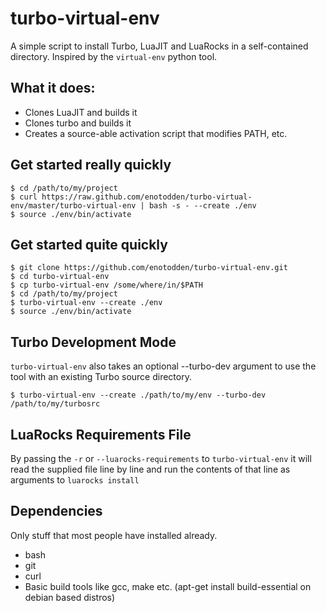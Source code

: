 turbo-virtual-env
=================

A simple script to install Turbo, LuaJIT and LuaRocks in a self-contained directory.
Inspired by the `virtual-env` python tool.



What it does:
-------------

+ Clones LuaJIT and builds it
+ Clones turbo and builds it
+ Creates a source-able activation script that modifies PATH, etc.



Get started really quickly
--------------------------

    $ cd /path/to/my/project
    $ curl https://raw.github.com/enotodden/turbo-virtual-env/master/turbo-virtual-env | bash -s - --create ./env
    $ source ./env/bin/activate



Get started quite quickly
-------------------------

    $ git clone https://github.com/enotodden/turbo-virtual-env.git 
    $ cd turbo-virtual-env
    $ cp turbo-virtual-env /some/where/in/$PATH
    $ cd /path/to/my/project
    $ turbo-virtual-env --create ./env
    $ source ./env/bin/activate


Turbo Development Mode
----------------------

`turbo-virtual-env` also takes an optional --turbo-dev argument to 
use the tool with an existing Turbo source directory.

    $ turbo-virtual-env --create ./path/to/my/env --turbo-dev /path/to/my/turbosrc


LuaRocks Requirements File
--------------------------

By passing the `-r` or `--luarocks-requirements` to `turbo-virtual-env`
it will read the supplied file line by line and run the contents of that line
as arguments to `luarocks install`


Dependencies
------------

Only stuff that most people have installed already.

+ bash
+ git
+ curl
+ Basic build tools like gcc, make etc. (apt-get install build-essential on debian based distros)

